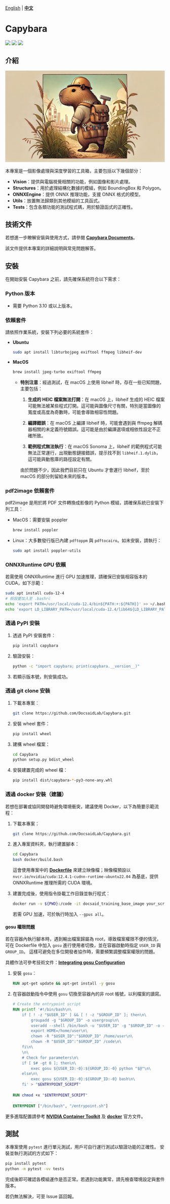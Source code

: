 [English](./README.md) | **[中文](./README_tw.md)**

# Capybara

<p align="left">
    <a href="./LICENSE"><img src="https://img.shields.io/badge/license-Apache%202-dfd.svg"></a>
    <a href="https://github.com/DocsaidLab/Capybara/releases"><img src="https://img.shields.io/github/v/release/DocsaidLab/Capybara?color=ffa"></a>
    <a href=""><img src="https://img.shields.io/badge/python-3.10+-aff.svg"></a>
</p>

## 介紹

![title](https://raw.githubusercontent.com/DocsaidLab/Capybara/refs/heads/main/docs/title.webp)

本專案是一個影像處理與深度學習的工具箱，主要包括以下幾個部分：

- **Vision**：提供與電腦視覺相關的功能，例如圖像和影片處理。
- **Structures**：用於處理結構化數據的模組，例如 BoundingBox 和 Polygon。
- **ONNXEngine**：提供 ONNX 推理功能，支援 ONNX 格式的模型。
- **Utils**：放置無法歸類到其他模組的工具函式。
- **Tests**：包含各類功能的測試程式碼，用於驗證函式的正確性。

## 技術文件

若想進一步瞭解安裝與使用方式，請參閱 [**Capybara Documents**](https://docsaid.org/docs/capybara)。

該文件提供本專案的詳細說明與常見問題解答。

## 安裝

在開始安裝 Capybara 之前，請先確保系統符合以下需求：

### Python 版本

- 需要 Python 3.10 或以上版本。

### 依賴套件

請依照作業系統，安裝下列必要的系統套件：

- **Ubuntu**

  ```bash
  sudo apt install libturbojpeg exiftool ffmpeg libheif-dev
  ```

- **MacOS**

  ```bash
  brew install jpeg-turbo exiftool ffmpeg
  ```

  - **特別注意**：經過測試，在 macOS 上使用 libheif 時，存在一些已知問題，主要包括：

    1. **生成的 HEIC 檔案無法打開**：在 macOS 上，libheif 生成的 HEIC 檔案可能無法被某些程式打開。這可能與圖像尺寸有關，特別是當圖像的寬度或高度為奇數時，可能會導致相容性問題。

    2. **編譯錯誤**：在 macOS 上編譯 libheif 時，可能會遇到與 ffmpeg 解碼器相關的未定義符號錯誤。這可能是由於編譯選項或相依性設定不正確所致。

    3. **範例程式無法執行**：在 macOS Sonoma 上，libheif 的範例程式可能無法正常運行，出現動態鏈接錯誤，提示找不到 `libheif.1.dylib`，這可能與動態庫的路徑設定有關。

    由於問題不少，因此我們目前只在 Ubuntu 才會運行 libheif，至於 macOS 的部分則留給未來的版本。

### pdf2image 依賴套件

pdf2image 是用於將 PDF 文件轉換成影像的 Python 模組，請確保系統已安裝下列工具：

- MacOS：需要安裝 poppler

  ```bash
  brew install poppler
  ```

- Linux：大多數發行版已內建 `pdftoppm` 與 `pdftocairo`。如未安裝，請執行：

  ```bash
  sudo apt install poppler-utils
  ```

### ONNXRuntime GPU 依賴

若需使用 ONNXRuntime 進行 GPU 加速推理，請確保已安裝相容版本的 CUDA，如下示範：

```bash
sudo apt install cuda-12-4
# 假設要加入至 .bashrc
echo 'export PATH=/usr/local/cuda-12.4/bin${PATH:+:${PATH}}' >> ~/.bashrc
echo 'export LD_LIBRARY_PATH=/usr/local/cuda-12.4/lib64${LD_LIBRARY_PATH:+:${LD_LIBRARY_PATH}}' >> ~/.bashrc
```

### 透過 PyPI 安裝

1. 透過 PyPI 安裝套件：

   ```bash
   pip install capybara
   ```

2. 驗證安裝：

   ```bash
   python -c "import capybara; print(capybara.__version__)"
   ```

3. 若顯示版本號，則安裝成功。

### 透過 git clone 安裝

1. 下載本專案：

   ```bash
   git clone https://github.com/DocsaidLab/Capybara.git
   ```

2. 安裝 wheel 套件：

   ```bash
   pip install wheel
   ```

3. 建構 wheel 檔案：

   ```bash
   cd Capybara
   python setup.py bdist_wheel
   ```

4. 安裝建置完成的 wheel 檔：

   ```bash
   pip install dist/capybara-*-py3-none-any.whl
   ```

### 透過 docker 安裝（建議）

若想在部署或協同開發時避免環境衝突，建議使用 Docker，以下為簡要示範流程：

1. 下載本專案：

   ```bash
   git clone https://github.com/DocsaidLab/Capybara.git
   ```

2. 進入專案資料夾，執行建置腳本：

   ```bash
   cd Capybara
   bash docker/build.bash
   ```

   這會使用專案中的 [**Dockerfile**](https://github.com/DocsaidLab/Capybara/blob/main/docker/Dockerfile) 來建立映像檔；映像檔預設以 `nvcr.io/nvidia/cuda:12.4.1-cudnn-runtime-ubuntu22.04` 為基底，提供 ONNXRuntime 推理所需的 CUDA 環境。

3. 建置完成後，使用指令掛載工作目錄並執行程式：

   ```bash
   docker run -v ${PWD}:/code -it docsaid_training_base_image your_scripts.py
   ```

   若需 GPU 加速，可於執行時加入 `--gpus all`。

#### gosu 權限問題

若在容器內執行腳本時，遇到輸出檔案歸屬為 root，導致檔案權限不便的情況，可在 Dockerfile 中加入 `gosu` 進行使用者切換，並在容器啟動時指定 `USER_ID` 與 `GROUP_ID`。
這樣可避免在多位開發者協作時，需要頻繁調整檔案權限的問題。

具體作法可參考技術文件：[**Integrating gosu Configuration**](https://docsaid.org/docs/capybara/advance/#integrating-gosu-configuration)

1. 安裝 `gosu`：

   ```dockerfile
   RUN apt-get update && apt-get install -y gosu
   ```

2. 在容器啟動指令中使用 `gosu` 切換至容器內的非 root 帳號，以利檔案的讀寫。

   ```dockerfile
   # Create the entrypoint script
   RUN printf '#!/bin/bash\n\
       if [ ! -z "$USER_ID" ] && [ ! -z "$GROUP_ID" ]; then\n\
           groupadd -g "$GROUP_ID" -o usergroup\n\
           useradd --shell /bin/bash -u "$USER_ID" -g "$GROUP_ID" -o -c "" -m user\n\
           export HOME=/home/user\n\
           chown -R "$USER_ID":"$GROUP_ID" /home/user\n\
           chown -R "$USER_ID":"$GROUP_ID" /code\n\
       fi\n\
       \n\
       # Check for parameters\n\
       if [ $# -gt 0 ]; then\n\
           exec gosu ${USER_ID:-0}:${GROUP_ID:-0} python "$@"\n\
       else\n\
           exec gosu ${USER_ID:-0}:${GROUP_ID:-0} bash\n\
       fi' > "$ENTRYPOINT_SCRIPT"

   RUN chmod +x "$ENTRYPOINT_SCRIPT"

   ENTRYPOINT ["/bin/bash", "/entrypoint.sh"]
   ```

更多進階配置請參考 [**NVIDIA Container Toolkit**](https://docs.nvidia.com/datacenter/cloud-native/container-toolkit/latest/install-guide.html) 及 [**docker**](https://docs.docker.com/) 官方文件。

## 測試

本專案使用 `pytest` 進行單元測試，用戶可自行運行測試以驗證功能的正確性。
安裝並執行測試的方式如下：

```bash
pip install pytest
python -m pytest -vv tests
```

完成後即可確認各模組運作是否正常。若遇到功能異常，請先檢查環境設定與套件版本。

若仍無法解決，可至 Issue 區回報。
